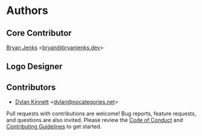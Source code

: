 # Authors

## Core Contributor

[Bryan Jenks](https://github.com/tallguyjenks) &lt;bryan@bryanjenks.dev&gt;

## Logo Designer

## Contributors

- [Dylan Kinnett](https://github.com/dylan-k) &lt;dylan@nocategories.net&gt;

Pull requests with contributions are welcome! Bug reports, feature requests, and questions are also invited. Please review the [Code of Conduct](CODE_OF_CONDUCT.md) and [Contributing Guidelines](CONTRIBUTING.md) to get started.
